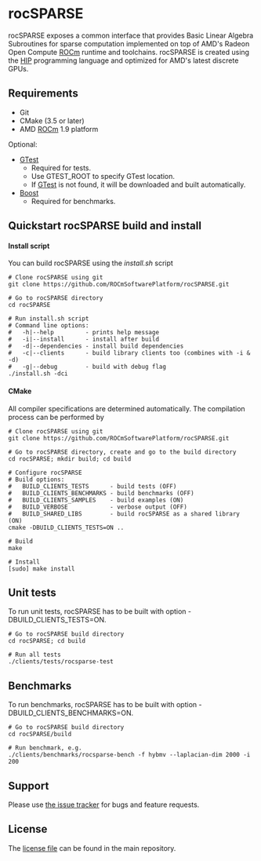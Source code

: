 # rocSPARSE
rocSPARSE exposes a common interface that provides Basic Linear Algebra Subroutines for sparse computation implemented on top of AMD's Radeon Open Compute [ROCm][] runtime and toolchains. rocSPARSE is created using the [HIP][] programming language and optimized for AMD's latest discrete GPUs.

## Requirements
* Git
* CMake (3.5 or later)
* AMD [ROCm] 1.9 platform

Optional:
* [GTest][]
  * Required for tests.
  * Use GTEST_ROOT to specify GTest location.
  * If [GTest][] is not found, it will be downloaded and built automatically.
* [Boost][]
  * Required for benchmarks.

## Quickstart rocSPARSE build and install

#### Install script
You can build rocSPARSE using the *install.sh* script
```
# Clone rocSPARSE using git
git clone https://github.com/ROCmSoftwarePlatform/rocSPARSE.git

# Go to rocSPARSE directory
cd rocSPARSE

# Run install.sh script
# Command line options:
#   -h|--help         - prints help message
#   -i|--install      - install after build
#   -d|--dependencies - install build dependencies
#   -c|--clients      - build library clients too (combines with -i & -d)
#   -g|--debug        - build with debug flag
./install.sh -dci
```

#### CMake
All compiler specifications are determined automatically. The compilation process can be performed by
```
# Clone rocSPARSE using git
git clone https://github.com/ROCmSoftwarePlatform/rocSPARSE.git

# Go to rocSPARSE directory, create and go to the build directory
cd rocSPARSE; mkdir build; cd build

# Configure rocSPARSE
# Build options:
#   BUILD_CLIENTS_TESTS      - build tests (OFF)
#   BUILD_CLIENTS_BENCHMARKS - build benchmarks (OFF)
#   BUILD_CLIENTS_SAMPLES    - build examples (ON)
#   BUILD_VERBOSE            - verbose output (OFF)
#   BUILD_SHARED_LIBS        - build rocSPARSE as a shared library (ON)
cmake -DBUILD_CLIENTS_TESTS=ON ..

# Build
make

# Install
[sudo] make install
```

## Unit tests
To run unit tests, rocSPARSE has to be built with option -DBUILD_CLIENTS_TESTS=ON.
```
# Go to rocSPARSE build directory
cd rocSPARSE; cd build

# Run all tests
./clients/tests/rocsparse-test
```

## Benchmarks
To run benchmarks, rocSPARSE has to be built with option -DBUILD_CLIENTS_BENCHMARKS=ON.
```
# Go to rocSPARSE build directory
cd rocSPARSE/build

# Run benchmark, e.g.
./clients/benchmarks/rocsparse-bench -f hybmv --laplacian-dim 2000 -i 200
```

## Support
Please use [the issue tracker][] for bugs and feature requests.

## License
The [license file][] can be found in the main repository.

[ROCm]: https://github.com/RadeonOpenCompute/ROCm
[HIP]: https://github.com/GPUOpen-ProfessionalCompute-Tools/HIP/
[GTest]: https://github.com/google/googletest
[Boost]: https://www.boost.org/
[the issue tracker]: https://github.com/ROCmSoftwarePlatform/rocSPARSE/issues
[license file]: https://github.com/ROCmSoftwarePlatform/rocSPARSE

